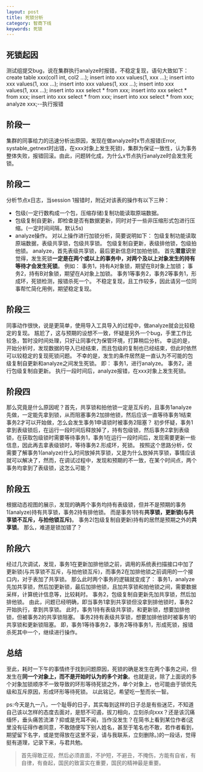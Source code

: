 ```yaml
---
layout: post
title: 死锁分析
category: 智商下线
keywords: 死锁
---
```


## 死锁起因
测试组提交bug，说在集群执行analyze时报错，不稳定复现，语句大致如下：
create table xxx(col1 int, col2 ...);
insert into xxx values(1, xxx ...);
insert into xxx values(1, xxx ...);
insert into xxx values(1, xxx ...);
insert into xxx values(1, xxx ...);
insert into xxx select * from xxx;
insert into xxx select * from xxx;
insert into xxx select * from xxx;
insert into xxx select * from xxx;
analyze xxx;--执行报错

## 阶段一
集群的同事给力的迅速分析出原因，发现在做analyze时x节点报错(Error, systable_getnext时出错，在xxx对象上发生死锁)，集群为保证一致性，认为事务整体失败，报错回滚。由此，问题转化成，为什么x节点执行analyze时会发生死锁。

## 阶段二
分析节点x日志，当session 1报错时，附近对该表的操作有以下三种：
+ 包级(一定行数构成一个包，压缩存储)复制功能读取原端数据。
+ 包级复制自更新，即检查是否有数据更新，同时对于一些非压缩形式包进行压缩。(一定时间间隔，默认5s)
+ analyze操作。
对以上操作进行加锁分析，简要说明如下：
包级复制功能读取原端数据，表级共享锁，包级共享锁。
包级复制自更新，表级排他锁，包级拍他锁。
analyze，首先表级共享锁，最后更新信息时加拍他锁。
首先**潜意识**里觉得，发生死锁**一定是在两个或以上的事务中，对两个及以上对象发生的持有等待才会发生死锁**。
例如：
事务1，持有A对象锁，期望在B对象上加锁；
事务2，持有B对象锁，期望在A对象上加锁。
事务1等事务2，事务2等事务1，形成环，死锁检测，报错杀死一个。
不稳定复现，且工作较多，因此请另一位同事帮忙简化用例，期望稳定复现。

## 阶段三
同事动作很快，说是更简单，使用导入工具导入的过程中，做analyze就会比较稳定的复现。
尴尬了，这与预期的设想不一致，怀疑是另外一个bug，手里工作比较急，暂时没时间处理，只好让同事代为保管环境，打算稍后分析。
幸运的是，开始分析时，发现数据的导入已经结束，而且包级的复制也已经结束，但此时依然可以较稳定的复现死锁问题。
不幸的是，发生的条件居然是一直认为不可能的包级复制自更新和analyze之间发生死锁。
即：
事务1，进行analyze。
事务2，进行包级复制自更新。
执行一段时间后，analyze报错，在xxx对象上发生死锁。

## 阶段四
那么究竟是什么原因呢？首先，共享锁和拍他锁一定是互斥的，且事务1analyze先做，一定能先拿到锁，从而阻塞事务2加排他锁，然后应该一直等待事务1结束事务2才可以开始做，怎么会发生事务1申请锁时被事务2阻塞？
初步怀疑，事务1拿到表级锁后，在运行一段时间后释放掉了，持有包级锁，然后事务2拿到表级锁，在获取包级锁时需要等待事务1，事务1在运行一段时间后，发现需要更新一些信息，因此再去拿表级锁时，等待事务2.形成环，死锁。
按照这个思路分析，仅需要了解事务1(analyze)什么时间放掉共享锁，又是为什么放掉共享锁，事情应该就可以解决了，然而，在调试过程中，发现和预期的不一致，在某个时间点，两个事务均拿到了表级锁，这怎么可能？

## 阶段五
根据动态视图的展示，发现的确两个事务均持有表级锁，但并不是预期的事务1(analyze)持有共享锁，事务2持有排他锁。
而是事务1持有**共享锁，更新锁(与共享锁不互斥，与拍他锁互斥)**。
事务2(包级复制自更新)持有的居然是预期之外的**共享锁**。
那么，难道是锁加错了？

## 阶段六
经过几次调试，发现，事务1在更新加排他锁之前，调用的系统表扫描接口中加了更新锁(与共享锁不互斥，与拍他锁互斥)，而事务2在加排他锁之前调用的一个接口内，对于表加了共享锁。
那么此时两个事务的逻辑就变成了：
事务1，analyze先加共享锁，然后加更新锁，最后加排他锁，且加共享锁和拍他锁之间，需要数据采样，计算统计信息等，比较耗时。
事务2，包级复制自更新先加共享锁，然后加排他锁。
由此，问题已经明确，即当事务1拿到共享锁但没拿到排他锁时，事务2开始执行，拿到共享锁。
此时，事务1持有表级共享锁，和更新锁，想要加排他锁，但被事务2的共享锁阻塞。
事务2持有表级共享锁，想要加排他锁时被事务1的共享锁和更新锁阻塞。
即，事务1等待事务2，事务2等待事务1，形成死锁，报错杀死其中一个，继续进行操作。

## 总结
至此，耗时一下午的事情终于找到问题原因，死锁的确是发生在两个事务之间，但发生在**同一个对象上，而不是开始时认为的多个对象**。也就是说，除了上面说的多个对象加锁顺序不一致导致的环形等待死锁之外，单个对象上，也可能由于锁优先级和互斥原因，形成环形等待死锁。
以此铭记，希望吃一堑而长一智。

ps:今天是九一八，一个耻辱的日子，其实每到这样的日子总是有些迷茫，不知道自己该以怎样的态度去面对，是怒不可遏，拔刀相向，立刻杀向xxx？还是该沉痛缅怀，垂头痛苦流涕？抑或是充耳不闻，当作没发生？在简书上看到某位作者(这里没有征得作者同意，不敢随便写下别人姓名，甚至于笔名也不敢，若作者看到，期望留下名字，或是觉得放在这里不妥，请与我联系，立刻删除。)的一段话，觉得挺有道理，记录下来，与君共勉。
> 首先得敢正视，然后必须直面，不护短，不避丑，不掩伤，方能有自省，有自律，有奋起，国民的致富实在重要，国民的精神最是重要。
